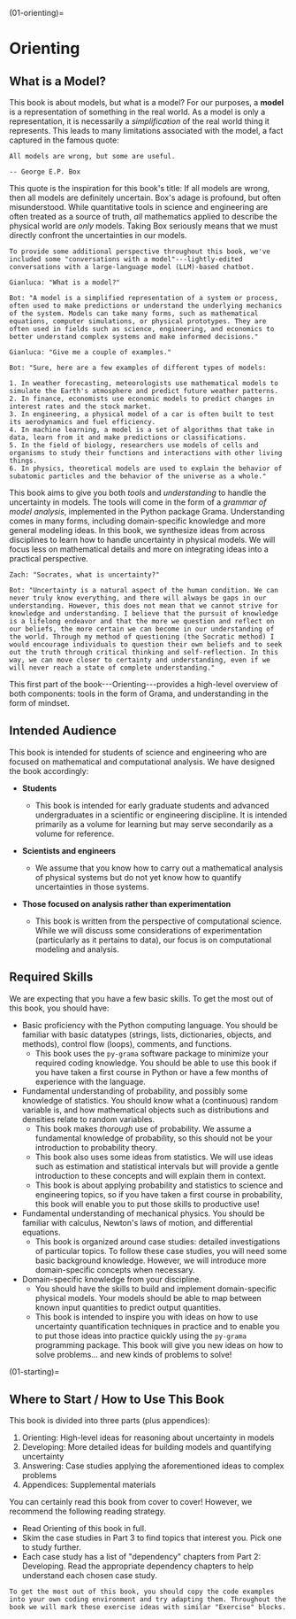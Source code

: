 (01-orienting)=
# Orienting

## What is a Model?

This book is about models, but what is a model? For our purposes, a **model** is a representation of something in the real world. As a model is only a representation, it is necessarily a *simplification* of the real world thing it represents. This leads to many limitations associated with the model, a fact captured in the famous quote:

```{epigraph}
All models are wrong, but some are useful.

-- George E.P. Box
```

This quote is the inspiration for this book's title: If all models are wrong, then all models are definitely uncertain. Box's adage is profound, but often misunderstood. While quantitative tools in science and engineering are often treated as a source of truth, *all* mathematics applied to describe the physical world are *only* models. Taking Box seriously means that we must directly confront the uncertainties in our models.

```{admonition} Conversations with a Model: What Is a Model?
To provide some additional perspective throughout this book, we've included some "conversations with a model"---lightly-edited conversations with a large-language model (LLM)-based chatbot.

Gianluca: "What is a model?"

Bot: "A model is a simplified representation of a system or process, often used to make predictions or understand the underlying mechanics of the system. Models can take many forms, such as mathematical equations, computer simulations, or physical prototypes. They are often used in fields such as science, engineering, and economics to better understand complex systems and make informed decisions."

Gianluca: "Give me a couple of examples."

Bot: "Sure, here are a few examples of different types of models:

1. In weather forecasting, meteorologists use mathematical models to simulate the Earth's atmosphere and predict future weather patterns.
2. In finance, economists use economic models to predict changes in interest rates and the stock market.
3. In engineering, a physical model of a car is often built to test its aerodynamics and fuel efficiency.
4. In machine learning, a model is a set of algorithms that take in data, learn from it and make predictions or classifications.
5. In the field of biology, researchers use models of cells and organisms to study their functions and interactions with other living things.
6. In physics, theoretical models are used to explain the behavior of subatomic particles and the behavior of the universe as a whole."
```

This book aims to give you both *tools* and *understanding* to handle the uncertainty in models. The tools will come in the form of a *grammar of model analysis*, implemented in the Python package Grama. Understanding comes in many forms, including domain-specific knowledge and more general modeling ideas. In this book, we synthesize ideas from across disciplines to learn how to handle uncertainty in physical models. We will focus less on mathematical details and more on integrating ideas into a practical perspective.

``` {admonition} Conversations with a Model: A Philosopher's Take on Uncertainty
Zach: "Socrates, what is uncertainty?"

Bot: "Uncertainty is a natural aspect of the human condition. We can never truly know everything, and there will always be gaps in our understanding. However, this does not mean that we cannot strive for knowledge and understanding. I believe that the pursuit of knowledge is a lifelong endeavor and that the more we question and reflect on our beliefs, the more certain we can become in our understanding of the world. Through my method of questioning (the Socratic method) I would encourage individuals to question their own beliefs and to seek out the truth through critical thinking and self-reflection. In this way, we can move closer to certainty and understanding, even if we will never reach a state of complete understanding."
```

This first part of the book---Orienting---provides a high-level overview of both components: tools in the form of Grama, and understanding in the form of mindset.

## Intended Audience

This book is intended for students of science and engineering who are focused on mathematical and computational analysis. We have designed the book accordingly:

- **Students**
  - This book is intended for early graduate students and advanced undergraduates in a scientific or engineering discipline. It is intended primarily as a volume for learning but may serve secondarily as a volume for reference.

- **Scientists and engineers**
  - We assume that you know how to carry out a mathematical analysis of physical systems but do not yet know how to quantify uncertainties in those systems.

- **Those focused on analysis rather than experimentation**
  - This book is written from the perspective of computational science. While we will discuss some considerations of experimentation (particularly as it pertains to data), our focus is on computational modeling and analysis.

## Required Skills

We are expecting that you have a few basic skills. To get the most out of this book, you should have:

- Basic proficiency with the Python computing language. You should be familiar with basic datatypes (strings, lists, dictionaries, objects, and methods), control flow (loops), comments, and functions.
  - This book uses the `py-grama` software package to minimize your required coding knowledge. You should be able to use this book if you have taken a first course in Python or have a few months of experience with the language.
- Fundamental understanding of probability, and possibly some knowledge of statistics. You should know what a (continuous) random variable is, and how mathematical objects such as distributions and densities relate to random variables.
  - This book makes *thorough* use of probability. We assume a fundamental knowledge of probability, so this should not be your introduction to probability theory.
  - This book also uses some ideas from statistics. We will use ideas such as estimation and statistical intervals but will provide a gentle introduction to these concepts and will explain them in context.
  - This book is about applying probability and statistics to science and engineering topics, so if you have taken a first course in probability, this book will enable you to put those skills to productive use!
- Fundamental understanding of mechanical physics. You should be familiar with calculus, Newton's laws of motion, and differential equations.
  - This book is organized around case studies: detailed investigations of particular topics. To follow these case studies, you will need some basic background knowledge. However, we will introduce more domain-specific concepts when necessary.
- Domain-specific knowledge from your discipline.
  - You should have the skills to build and implement domain-specific physical models. Your models should be able to map between known input quantities to predict output quantities.
  - This book is intended to inspire you with ideas on how to use uncertainty quantification techniques in practice and to enable you to put those ideas into practice quickly using the `py-grama` programming package. This book will give you new ideas on how to solve problems... and new kinds of problems to solve!

(01-starting)=
## Where to Start / How to Use This Book

This book is divided into three parts (plus appendices):

1. Orienting: High-level ideas for reasoning about uncertainty in models
2. Developing: More detailed ideas for building models and quantifying uncertainty
3. Answering: Case studies applying the aforementioned ideas to complex problems
4. Appendices: Supplemental materials

You can certainly read this book from cover to cover! However, we recommend the following reading strategy.

- Read Orienting of this book in full.
- Skim the case studies in Part 3 to find topics that interest you. Pick one to study further.
- Each case study has a list of "dependency" chapters from Part 2: Developing. Read the appropriate dependency chapters to help understand each chosen case study.

```{admonition} **Exercise: Exercise Ideas.**
To get the most out of this book, you should copy the code examples into your own coding environment and try adapting them. Throughout the book we will mark these exercise ideas with similar "Exercise" blocks.
```